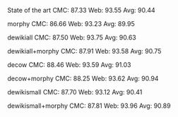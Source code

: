 State of the art
CMC: 87.33
Web: 93.55
Avg: 90.44

morphy
CMC: 86.66
Web: 93.23
Avg: 89.95

dewikiall
CMC: 87.50
Web: 93.75
Avg: 90.63

dewikiall+morphy
CMC: 87.91
Web: 93.58
Avg: 90.75

decow
CMC: 88.46
Web: 93.59
Avg: 91.03

decow+morphy
CMC: 88.25
Web: 93.62
Avg: 90.94

dewikismall
CMC: 87.70
Web: 93.12
Avg: 90.41

dewikismall+morphy
CMC: 87.81
Web: 93.96
Avg: 90.89
